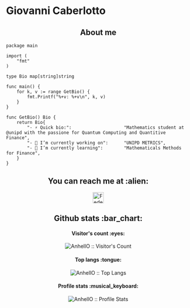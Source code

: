 # Giovanni Caberlotto

<h2 align="center">About me</h2>

```golang
package main

import (
	"fmt"
)

type Bio map[string]string

func main() {
	for k, v := range GetBio() {
		fmt.Printf("%+v: %+v\n", k, v)
	}
}

func GetBio() Bio {
	return Bio{
		"- ⚡ Quick bio:":                    "Mathematics student at @unipd with the passione for Quantum Computing and Quantitive Finance",
		"- 🔭 I’m currently working on":      "UNIPD METRICS",
		"- 🌱 I’m currently learning":        "Mathematicals Methods for Finance",
	}
}
```

<h2 align="center">You can reach me at :alien:</h2>

<p align="center">
  <a href="https://www.linkedin.com/in/giovannicaberlotto/">
    <img src="https://www.vectorlogo.zone/logos/linkedin/linkedin-icon.svg" alt="Federico Venturoli's LinkedIn Profile" height="30" width="30">
  </a>
</p>

<h2 align="center">Github stats :bar_chart:</h2>

<h4 align="center">Visitor's count :eyes:</h4>

<p align="center"><img src="https://profile-counter.glitch.me/%7cabersdev%7D/count.svg" alt="AnhellO :: Visitor's Count" /></p>

<h4 align="center">Top langs :tongue:</h4>

<p align="center"><img src="https://github-readme-stats.vercel.app/api/top-langs/?username=cabersdev&langs_count=10&theme=tokyonight&layout=compact" alt="AnhellO :: Top Langs" /></p>

<h4 align="center">Profile stats :musical_keyboard:</h4>

<p align="center"><img src="https://github-readme-stats.vercel.app/api?username=cabersdev&show_icons=true&theme=synthwave" alt="AnhellO :: Profile Stats" /></p>
